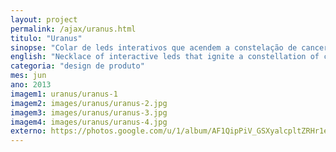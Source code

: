 ```yaml
---
layout: project
permalink: /ajax/uranus.html
titulo: "Uranus"
sinopse: "Colar de leds interativos que acendem a constelação de cancer quando o ambiente escurece. Produzido com corte a laser em tecido e materiais flexíveis condutivos."
english: "Necklace of interactive leds that ignite a constellation of cancer when the environment darkens. Produced with laser cut fabric and flexible conductive materials."
categoria: "design de produto"
mes: jun
ano: 2013
imagem1: uranus/uranus-1
imagem2: images/uranus/uranus-2.jpg
imagem3: images/uranus/uranus-3.jpg
imagem4: images/uranus/uranus-4.jpg
externo: https://photos.google.com/u/1/album/AF1QipPiV_GSXyalcpltZRHr1eTvTdFRFeBm9wck8OeF
---
```

